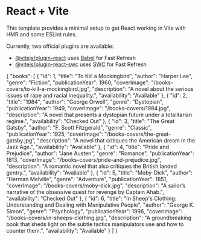 # React + Vite

This template provides a minimal setup to get React working in Vite with HMR and some ESLint rules.

Currently, two official plugins are available:

- [@vitejs/plugin-react](https://github.com/vitejs/vite-plugin-react/blob/main/packages/plugin-react/README.md) uses [Babel](https://babeljs.io/) for Fast Refresh
- [@vitejs/plugin-react-swc](https://github.com/vitejs/vite-plugin-react-swc) uses [SWC](https://swc.rs/) for Fast Refresh



{
  "books": [
    {
      "id": 1,
      "title": "To Kill a Mockingbird",
      "author": "Harper Lee",
      "genre": "Fiction",
      "publicationYear": 1960,
      "coverImage": "/books-covers/to-kill-a-mockingbird.jpg",
      "description": "A novel about the serious issues of rape and racial inequality.",
      "availability": "Available"
    },
    {
      "id": 2,
      "title": "1984",
      "author": "George Orwell",
      "genre": "Dystopian",
      "publicationYear": 1949,
      "coverImage": "/books-covers/1984.jpg",
      "description": "A novel that presents a dystopian future under a totalitarian regime.",
      "availability": "Checked Out"
    },
    {
      "id": 3,
      "title": "The Great Gatsby",
      "author": "F. Scott Fitzgerald",
      "genre": "Classic",
      "publicationYear": 1925,
      "coverImage": "/books-covers/the-great-gatsby.jpg",
      "description": "A novel that critiques the American dream in the Jazz Age.",
      "availability": "Available"
    },
    {
      "id": 4,
      "title": "Pride and Prejudice",
      "author": "Jane Austen",
      "genre": "Romance",
      "publicationYear": 1813,
      "coverImage": "/books-covers/pride-and-prejudice.jpg",
      "description": "A romantic novel that also critiques the British landed gentry.",
      "availability": "Available"
    },
    {
      "id": 5,
      "title": "Moby-Dick",
      "author": "Herman Melville",
      "genre": "Adventure",
      "publicationYear": 1851,
      "coverImage": "/books-covers/moby-dick.jpg",
      "description": "A sailor’s narrative of the obsessive quest for revenge by Captain Ahab.",
      "availability": "Checked Out"
    },
    {
      "id": 6,
      "title": "In Sheep's Clothing: Understanding and Dealing with Manipulative People",
      "author": "George K. Simon",
      "genre": "Psychology",
      "publicationYear": 1996,
      "coverImage": "/books-covers/in-sheeps-clothing.jpg",
      "description": "A groundbreaking book that sheds light on the subtle tactics manipulators use and how to counter them.",
      "availability": "Available"
    }
  ]
}
